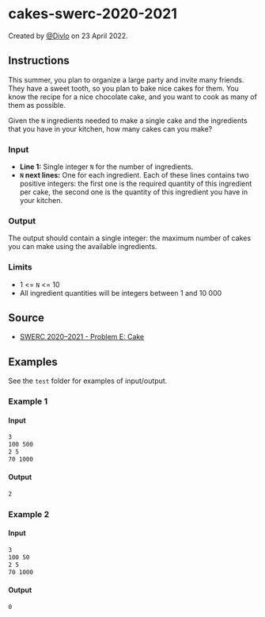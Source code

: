 # cakes-swerc-2020-2021

Created by [@Divlo](https://github.com/Divlo) on 23 April 2022.

## Instructions

This summer, you plan to organize a large party and invite many
friends. They have a sweet tooth, so you plan to bake nice cakes for them.
You know the recipe for a nice chocolate cake, and you want to cook as
many of them as possible.

Given the `N` ingredients needed to make a single cake and the
ingredients that you have in your kitchen, how many cakes can you
make?

### Input

- **Line 1:** Single integer `N` for the number of ingredients.
- **`N` next lines:** One for each ingredient. Each of these lines contains two positive integers:
the first one is the required quantity of this ingredient per cake, the second one is the quantity of
this ingredient you have in your kitchen.

### Output

The output should contain a single integer: the maximum number of cakes you can make using the
available ingredients.

### Limits

- 1 <= `N` <= 10
- All ingredient quantities will be integers between 1 and 10 000

## Source

- [SWERC 2020–2021 - Problem E: Cake](https://swerc.eu/2020/problems/)

## Examples

See the `test` folder for examples of input/output.

### Example 1

#### Input

```txt
3
100 500
2 5
70 1000
```

#### Output

```txt
2
```

### Example 2

#### Input

```txt
3
100 50
2 5
70 1000
```

#### Output

```txt
0
```
